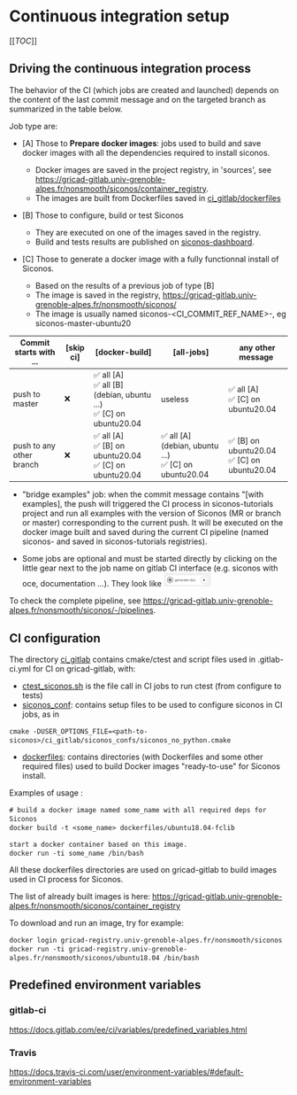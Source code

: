 # Continuous integration setup
[[_TOC_]]

## Driving the continuous integration process

The behavior of the CI (which jobs are created and launched) depends on the content of the last commit message and on the targeted branch as summarized in the table below.

Job type are:

* [A] Those to **Prepare docker images**: jobs used to build and save docker images with all the dependencies required to install siconos.

    * Docker images are saved in the project registry, in 'sources',  see https://gricad-gitlab.univ-grenoble-alpes.fr/nonsmooth/siconos/container_registry.
    * The images are built from Dockerfiles saved in [ci_gitlab/dockerfiles](./ci_gitlab/dockerfiles)

* [B] Those to configure, build or test Siconos 

    * They are executed on one of the images saved in the registry.
    * Build and tests results are published on [siconos-dashboard](http://siconos-dashboard.univ-grenoble-alpes.fr:8080/index.php?project=siconos).

* [C] Those to generate a docker image with a fully functionnal install of Siconos.

    * Based on the results of a previous job of type [B]
    * The image is saved in the registry, https://gricad-gitlab.univ-grenoble-alpes.fr/nonsmooth/siconos/
    * The image is usually named siconos-<CI_COMMIT_REF_NAME>-<osname>, eg siconos-master-ubuntu20


| Commit starts with ...   |  [skip ci]  | [docker-build]                          | [all-jobs] | any other message |       
| ---                      |  ------     |----------------                         |---------------------------------------|-------------------|
| push to master           |   :x:       | :white_check_mark: all [A]<br>:white_check_mark: all [B] (debian, ubuntu ...)<br>:white_check_mark: [C] on ubuntu20.04 |useless| :white_check_mark: all [A] <br>:white_check_mark: [C] on ubuntu20.04 |
| push to any other branch |   :x:       | :white_check_mark: all [A]<br>:white_check_mark: [B] on ubuntu20.04<br>:white_check_mark: [C] on ubuntu20.04 | :white_check_mark: all [A] (debian, ubuntu ...)<br>:white_check_mark: [C] on ubuntu20.04 | :white_check_mark: [B] on ubuntu20.04<br>:white_check_mark: [C] on ubuntu20.04|

* "bridge examples" job: when the commit message contains "[with examples], the push will triggered the CI process in siconos-tutorials project and 
run all examples with the version of Siconos (MR or branch or master) corresponding to the current push. It will be executed on the docker image
built and saved during the current CI pipeline (named siconos-<branch-name> and saved in siconos-tutorials registries).

* Some jobs are optional and must be started directly by clicking on the little gear next to the job name on gitlab CI interface (e.g. siconos with oce, documentation ...). They look like ![manual_ci.jpg](./manual_ci.jpg)

To check the complete pipeline, see https://gricad-gitlab.univ-grenoble-alpes.fr/nonsmooth/siconos/-/pipelines.



## CI configuration

The directory [ci_gitlab](./) contains cmake/ctest and script files used in .gitlab-ci.yml
for CI on gricad-gitlab, with:

* [ctest_siconos.sh](./ctest_siconos.sh) is the file call in CI jobs to run ctest (from configure to tests)
* [siconos_conf](./siconos_conf): contains setup files to be used to configure siconos in CI jobs,
as in

```
cmake -DUSER_OPTIONS_FILE=<path-to-siconos>/ci_gitlab/siconos_confs/siconos_no_python.cmake
```

  
* [dockerfiles](./dockerfiles): contains directories (with Dockerfiles and some other
required files) used to build Docker images "ready-to-use" for Siconos install.

Examples of usage :

```
# build a docker image named some_name with all required deps for Siconos
docker build -t <some_name> dockerfiles/ubuntu18.04-fclib
```


```
start a docker container based on this image.
docker run -ti some_name /bin/bash
```

All these dockerfiles directories are used on gricad-gitlab to build images used in CI process for Siconos.

The list of already built images is here:
https://gricad-gitlab.univ-grenoble-alpes.fr/nonsmooth/siconos/container_registry

To download and run an image, try for example:

```
docker login gricad-registry.univ-grenoble-alpes.fr/nonsmooth/siconos
docker run -ti gricad-registry.univ-grenoble-alpes.fr/nonsmooth/siconos/ubuntu18.04 /bin/bash
```

## Predefined environment variables

### gitlab-ci

https://docs.gitlab.com/ee/ci/variables/predefined_variables.html

### Travis

https://docs.travis-ci.com/user/environment-variables/#default-environment-variables

